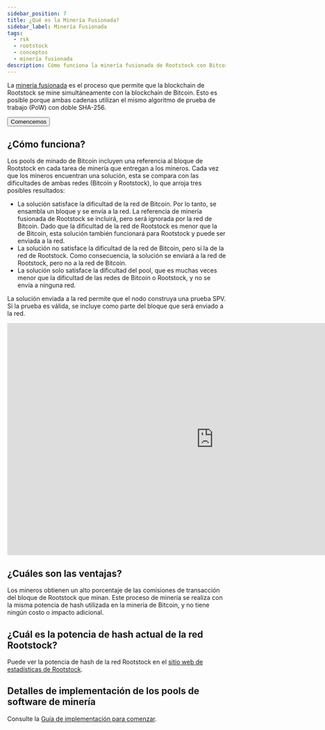 ```yaml
---
sidebar_position: 7
title: ¿Qué es la Minería Fusionada?
sidebar_label: Minería Fusionada
tags:
  - rsk
  - rootstock
  - conceptos
  - minería fusionada
description: Cómo funciona la minería fusionada de Rootstock con Bitcoin y sus beneficios.
---
```


La [minería fusionada](https://rootstock.io/mine-btc-with-rootstock/) es el proceso que permite que la blockchain de Rootstock se mine simultáneamente con la blockchain de Bitcoin. Esto es posible porque ambas cadenas utilizan el mismo algoritmo de prueba de trabajo (PoW) con doble SHA-256.

<Button href="/node-operators/merged-mining/getting-started/">Comencemos</Button>

## ¿Cómo funciona?

Los pools de minado de Bitcoin incluyen una referencia al bloque de Rootstock en cada tarea de minería que entregan a los mineros.
Cada vez que los mineros encuentran una solución, esta se compara con las dificultades de ambas redes (Bitcoin y Rootstock), lo que arroja tres posibles resultados:

- La solución satisface la dificultad de la red de Bitcoin. Por lo tanto, se ensambla un bloque y se envía a la red. La referencia de minería fusionada de Rootstock se incluirá, pero será ignorada por la red de Bitcoin. Dado que la dificultad de la red de Rootstock es menor que la de Bitcoin, esta solución también funcionará para Rootstock y puede ser enviada a la red.
- La solución no satisface la dificultad de la red de Bitcoin, pero sí la de la red de Rootstock. Como consecuencia, la solución se enviará a la red de Rootstock, pero no a la red de Bitcoin.
- La solución solo satisface la dificultad del pool, que es muchas veces menor que la dificultad de las redes de Bitcoin o Rootstock, y no se envía a ninguna red.

La solución enviada a la red permite que el nodo construya una prueba SPV. Si la prueba es válida, se incluye como parte del bloque que será enviado a la red.

<div class="video-container">
  <iframe width="949" height="534" src="https://youtube.com/embed/l3DkV2tkjU0" frameborder="0" allow="accelerometer; autoplay; encrypted-media; gyroscope; picture-in-picture" allowfullscreen></iframe>
</div>

## ¿Cuáles son las ventajas?

Los mineros obtienen un alto porcentaje de las comisiones de transacción del bloque de Rootstock que minan. Este proceso de minería se realiza con la misma potencia de hash utilizada en la minería de Bitcoin, y no tiene ningún costo o impacto adicional.

## ¿Cuál es la potencia de hash actual de la red Rootstock?

Puede ver la potencia de hash de la red Rootstock en el [sitio web de estadísticas de Rootstock](https://stats.rootstock.io).

## Detalles de implementación de los pools de software de minería

Consulte la [Guía de implementación para comenzar](/node-operators/merged-mining/getting-started/).
